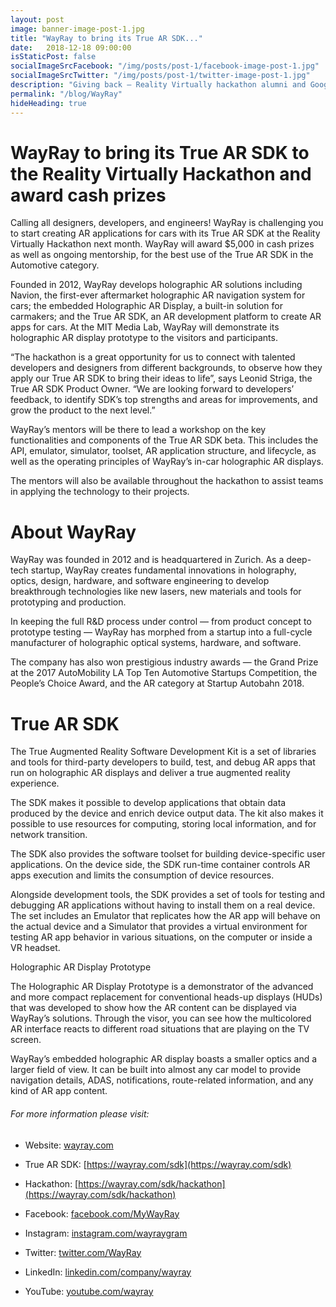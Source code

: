 ```yaml
---
layout: post
image: banner-image-post-1.jpg
title: "WayRay to bring its True AR SDK..."
date:   2018-12-18 09:00:00
isStaticPost: false
socialImageSrcFacebook: "/img/posts/post-1/facebook-image-post-1.jpg"
socialImageSrcTwitter: "/img/posts/post-1/twitter-image-post-1.jpg"
description: "Giving back – Reality Virtually hackathon alumni and Googlers Louis DeScioli and Anish Dhesikan return to teach workshops and mentor teams building with Google and open source immersive technology"
permalink: "/blog/WayRay"
hideHeading: true
---
```


# WayRay to bring its True AR SDK to the Reality Virtually Hackathon and award cash prizes
 
Calling all designers, developers, and engineers! WayRay is challenging you to start creating AR applications for cars with its True AR SDK at the Reality Virtually Hackathon next month. WayRay will award $5,000 in cash prizes as well as ongoing mentorship, for the best use of the True AR SDK in the Automotive category.
 
Founded in 2012, WayRay develops holographic AR solutions including Navion, the first-ever aftermarket holographic AR navigation system for cars; the embedded Holographic AR Display, a built-in solution for carmakers; and the True AR SDK, an AR development platform to create AR apps for cars. At the MIT Media Lab, WayRay will demonstrate its holographic AR display prototype to the visitors and participants.
 
“The hackathon is a great opportunity for us to connect with talented developers and designers from different backgrounds, to observe how they apply our True AR SDK to bring their ideas to life”, says Leonid Striga, the True AR SDK Product Owner. “We are looking forward to developers’ feedback, to identify SDK’s top strengths and areas for improvements, and grow the product to the next level.”
 
WayRay’s mentors will be there to lead a workshop on the key functionalities and components of the True AR SDK beta. This includes the API, emulator, simulator, toolset, AR application structure, and lifecycle, as well as the operating principles of WayRay’s in-car holographic AR displays. 
 
The mentors will also be available throughout the hackathon to assist teams in applying the technology to their projects.
 
# About WayRay
 
WayRay was founded in 2012 and is headquartered in Zurich. As a deep-tech startup, WayRay creates fundamental innovations in holography, optics, design, hardware, and software engineering to develop breakthrough technologies like new lasers, new materials and tools for prototyping and production.
 
In keeping the full R&D process under control — from product concept to prototype testing — WayRay has morphed from a startup into a full-cycle manufacturer of holographic optical systems, hardware, and software. 
 
The company has also won prestigious industry awards — the Grand Prize at the 2017 AutoMobility LA Top Ten Automotive Startups Competition, the People’s Choice Award, and the AR category at Startup Autobahn 2018. 
 
 
# True AR SDK
 
The True Augmented Reality Software Development Kit is a set of libraries and tools for third-party developers to build, test, and debug AR apps that run on holographic AR displays and deliver a true augmented reality experience.
 
The SDK makes it possible to develop applications that obtain data produced by the device and enrich device output data. The kit also makes it possible to use resources for computing, storing local information, and for network transition. 
 
The SDK also provides the software toolset for building device-specific user applications. On the device side, the SDK run-time container controls AR apps execution and limits the consumption of device resources. 
 
Alongside development tools, the SDK provides a set of tools for testing and debugging AR applications without having to install them on a real device. The set includes an Emulator that replicates how the AR app will behave on the actual device and a Simulator that provides a virtual environment for testing AR app behavior in various situations, on the computer or inside a VR headset.
 

Holographic AR Display Prototype
 
The Holographic AR Display Prototype is a demonstrator of the advanced and more compact replacement for conventional heads-up displays (HUDs) that was developed to show how the AR content can be displayed via WayRay’s solutions. Through the visor, you can see how the multicolored AR interface reacts to different road situations that are playing on the TV screen.
 
WayRay’s embedded holographic AR display boasts a smaller optics and a larger field of view. It can be built into almost any car model to provide navigation details, ADAS, notifications, route-related information, and any kind of AR app content. 
 


###### For more information please visit:
* Website: [wayray.com](wayray.com)
* True AR SDK: [https://wayray.com/sdk](https://wayray.com/sdk)
* Hackathon: [https://wayray.com/sdk/hackathon](https://wayray.com/sdk/hackathon)
 
* Facebook: [facebook.com/MyWayRay](facebook.com/MyWayRay)
* Instagram: [instagram.com/wayraygram](instagram.com/wayraygram)
* Twitter: [twitter.com/WayRay](twitter.com/WayRay)
* LinkedIn: [linkedin.com/company/wayray](linkedin.com/company/wayray)
* YouTube: [youtube.com/wayray](youtube.com/wayray)



